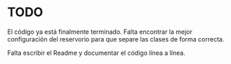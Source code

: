 # TODO
El código ya está finalmente terminado. Falta encontrar la mejor configuración
del reservorio para que separe las clases de forma correcta.

Falta escribir el Readme y documentar el código línea a línea.
